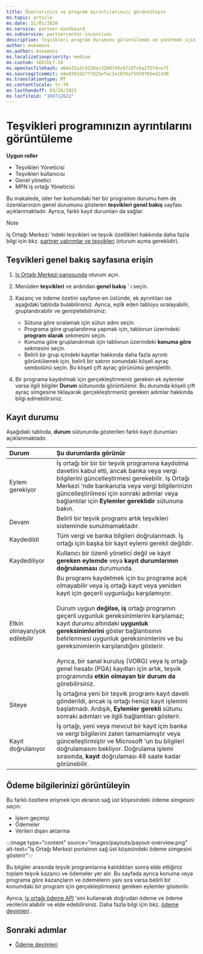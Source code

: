 ```yaml
---
title: Özenlerinizi ve program ayrıntılarınızı görüntüleyin
ms.topic: article
ms.date: 11/01/2020
ms.service: partner-dashboard
ms.subservice: partnercenter-incentives
description: Teşvikleri program durumunu görüntülemek ve yönetmek için bu sayfaları kullanın
author: mseamons
ms.author: mseamons
ms.localizationpriority: medium
ms.custom: SEOJULY.20
ms.openlocfilehash: a66e32a3c9320ac32b0749c67197c6a27574ce75
ms.sourcegitcommit: e8e8362d2777d25efac3e1076af5939765ed13d0
ms.translationtype: MT
ms.contentlocale: tr-TR
ms.lasthandoff: 03/20/2021
ms.locfileid: "104712622"
---
```

# <a name="view-your-incentives-program-details"></a>Teşvikleri programınızın ayrıntılarını görüntüleme

**Uygun roller**

- Teşvikleri Yöneticisi
- Teşvikleri kullanıcısı
- Genel yönetici
- MPN iş ortağı Yöneticisi

Bu makalede, ister her konumdaki her bir programın durumu hem de özenklarınızın genel durumunu gösteren **teşvikleri genel bakış** sayfası açıklanmaktadır. Ayrıca, farklı kayıt durumları da sağlar.

>[!NOTE]
>Iş Ortağı Merkezi 'ndeki teşvikleri ve teşvik özellikleri hakkında daha fazla bilgi için bkz. [partner yatırımlar ve teşvikleri](https://partner.microsoft.com/membership/partner-incentives) (oturum açma gereklidir).

## <a name="access-the-incentives-overview-page"></a>Teşvikleri genel bakış sayfasına erişin

1. [İş Ortağı Merkezi panosunda](https://partner.microsoft.com/dashboard) oturum açın.
1. Menüden **teşvikleri** ve ardından **genel bakış** ' ı seçin.
1. Kazanç ve ödeme özetini sayfanın en üstünde, ek ayrıntıları ise aşağıdaki tabloda bulabilirsiniz. Ayrıca, eşlik eden tabloyu sıralayabilir, gruplandırabilir ve genişletebilirsiniz:

   - Sütuna göre sıralamak için sütun adını seçin.
   - Programa göre gruplandırma yapmak için, tablonun üzerindeki **program olarak** sekmesini seçin.
   - Konuma göre gruplandırmak için tablonun üzerindeki **konuma göre** sekmesini seçin.
   - Belirli bir grup içindeki kayıtlar hakkında daha fazla ayrıntı görüntülemek için, belirli bir satırın sonundaki köşeli ayraç sembolünü seçin. Bu köşeli çift ayraç görünümü genişletilir.
1. Bir programa kaydolmak için gerçekleştirmeniz gereken ek eylemler varsa ilgili bilgiler **Durum** sütununda görüntülenir. Bu durumda köşeli çift ayraç simgesine tıklayarak gerçekleştirmeniz gereken adımlar hakkında bilgi edinebilirsiniz.

## <a name="enrollment-status"></a>Kayıt durumu

Aşağıdaki tabloda, **durum** sütununda gösterilen farklı kayıt durumları açıklanmaktadır.

| **Durum**         | **Şu durumlarda görünür** |
|:------------------------------------|:------------------|
| Eylem gerekiyor  | İş ortağı bir bir bir teşvik programına kaydolma davetini kabul etti, ancak banka veya vergi bilgilerini güncelleştirmesi gerekebilir. Iş Ortağı Merkezi 'nde bankanızla veya vergi bilgilerinizin güncelleştirilmesi için sonraki adımlar veya bağlantılar için **Eylemler gereklidir** sütununa bakın. |
| Devam  | Belirli bir teşvik programı artık teşvikleri sisteminde sunulmamaktadır. |
| Kaydedildi  | Tüm vergi ve banka bilgileri doğrulanmadı. İş ortağı için başka bir kayıt eylemi gerekli değildir. |
| Kaydediliyor  | Kullanıcı bir özenli yönetici değil ve kayıt **gereken eylemde** veya **kayıt durumlarının doğrulanması** durumunda.|
| Etkin olmayan/yok edilebilir | Bu programı kaydetmek için bu programa açık olmayabilir veya iş ortağı kayıt veya yeniden kayıt için geçerli uygunluğu karşılamıyor. <br><br> Durum uygun **değilse, iş** ortağı programın geçerli uygunluk gereksinimlerini karşılamaz; kayıt durumu altındaki **uygunluk gereksinimlerini** göster bağlantısının belirlenmesi uygunluk gereksinimlerini ve bu gereksinimlerin karşılandığını gösterir. <br><br> Ayrıca, bir sanal kuruluş (VORG) veya Iş ortağı genel hesabı (PGA) kayıtları için artık, teşvik programında **etkin olmayan bir durum da** görebilirsiniz.  |
| Siteye  | İş ortağına yeni bir teşvik programı kayıt daveti gönderildi, ancak iş ortağı henüz kayıt işlemini başlatmadı. Ardışık, **Eylemler gerekli** sütunu sonraki adımları ve ilgili bağlantıları gösterir.  |
| Kayıt doğrulanıyor  | İş ortağı, yeni veya mevcut bir kayıt için banka ve vergi bilgilerini zaten tamamlamıştır veya güncelleştirmiştir ve Microsoft 'un bu bilgileri doğrulamasını bekliyor. Doğrulama işlemi sırasında, **kayıt** doğrulaması 48 saate kadar görünebilir.  |

## <a name="see-your-payment-information"></a>Ödeme bilgilerinizi görüntüleyin

Bu farklı özetlere erişmek için ekranın sağ üst köşesindeki ödeme simgesini seçin:

- İşlem geçmişi
- Ödemeler
- Verileri dışarı aktarma

:::image type="content" source="images/payouts/payout-overview.png" alt-text="Iş Ortağı Merkezi portalının sağ üst köşesindeki ödeme simgesini gösterir":::

Bu bilgiler arasında teşvik programlarına katıldıktan sonra elde ettiğiniz toplam teşvik kazancı ve ödemeler yer alır. Bu sayfada ayrıca konuma veya programa göre kazançların ve ödemelerin yanı sıra varsa belirli bir konumdaki bir program için gerçekleştirmeniz gereken eylemler gösterilir. 

Ayrıca, [Iş ortağı ödeme API](https://apidocs.microsoft.com/services/partnerpayouts) 'sini kullanarak doğrudan ödeme ve ödeme verilerini alabilir ve elde edebilirsiniz. Daha fazla bilgi için bkz. [ödeme deyimleri](payout-statement.md) .

## <a name="next-steps"></a>Sonraki adımlar

- [Ödeme deyimleri](payout-statement.md)
